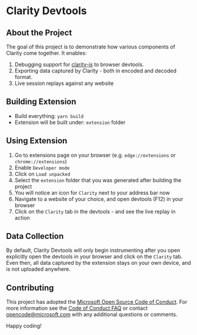 
# Clarity Devtools

## About the Project
The goal of this project is to demonstrate how various components of Clarity come together. It enables:
1. Debugging support for [clarity-js](https://github.com/microsoft/clarity/packages/clarity-js) to browser devtools. 
2. Exporting data captured by Clarity - both in encoded and decoded format.
3. Live session replays against any website

## Building Extension
 - Build everything: `yarn build`
 - Extension will be built under: `extension` folder

## Using Extension
1. Go to extensions page on your browser (e.g. `edge://extensions` or `chrome://extensions`)
2. Enable `Developer mode`
3. Click on `Load unpacked`
4. Select the `extension` folder that you was generated after building the project
5. You will notice an icon for `Clarity` next to your address bar now
6. Navigate to a website of your choice, and open devtools (F12) in your browser
7. Click on the `Clarity` tab in the devtools - and see the live replay in action

## Data Collection
By default, Clarity Devtools will only begin instrumenting after you open explicitly open the devtools in your browser and click on the `Clarity` tab. Even then, all data captured by the extension stays on your own device, and is not uploaded anywhere.

## Contributing

This project has adopted the [Microsoft Open Source Code of Conduct](https://opensource.microsoft.com/codeofconduct/). For more information see the [Code of Conduct FAQ](https://opensource.microsoft.com/codeofconduct/faq/) or contact [opencode@microsoft.com](mailto:opencode@microsoft.com) with any additional questions or comments.

Happy coding!